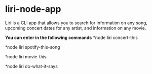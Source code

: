 # liri-node-app

Liri is a CLI app that allows you to search for information on any song, upcoming concert dates for any artist, and information on any movie.

**You can enter in the following commands**
*node liri concert-this <artist name goes here>

*node liri spotify-this-song <song name goes here>

*node liri movie-this <movie name goes here>

*node liri do-what-it-says


